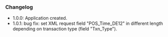 ### Changelog

- 1.0.0: Application created.
- 1.0.1: bug fix: set XML request field "POS_Time_DE12" in different length depending on transaction type (field "Txn_Type").